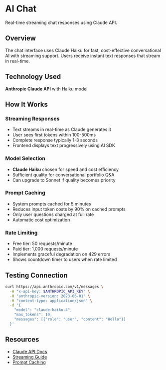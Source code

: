 # AI Chat

Real-time streaming chat responses using Claude API.

## Overview

The chat interface uses Claude Haiku for fast, cost-effective conversational AI with streaming support. Users receive instant text responses that stream in real-time.

## Technology Used

**Anthropic Claude API** with Haiku model

## How It Works

### Streaming Responses
- Text streams in real-time as Claude generates it
- User sees first tokens within 100-500ms
- Complete response typically 1-3 seconds
- Frontend displays text progressively using AI SDK

### Model Selection
- **Claude Haiku** chosen for speed and cost efficiency
- Sufficient quality for conversational portfolio Q&A
- Can upgrade to Sonnet if quality becomes priority

### Prompt Caching
- System prompts cached for 5 minutes
- Reduces input token costs by 90% on cached prompts
- Only user questions charged at full rate
- Automatic cost optimization

### Rate Limiting
- Free tier: 50 requests/minute
- Paid tier: 1,000 requests/minute
- Implements graceful degradation on 429 errors
- Shows countdown timer to users when rate limited

## Testing Connection

```bash
curl https://api.anthropic.com/v1/messages \
  -H "x-api-key: $ANTHROPIC_API_KEY" \
  -H "anthropic-version: 2023-06-01" \
  -H "content-type: application/json" \
  -d '{
    "model": "claude-haiku-4",
    "max_tokens": 10,
    "messages": [{"role": "user", "content": "Hello"}]
  }'
```

## Resources

- [Claude API Docs](https://docs.claude.com/)
- [Streaming Guide](https://docs.claude.com/en/api/messages-streaming)
- [Prompt Caching](https://docs.claude.com/en/docs/build-with-claude/prompt-caching)
